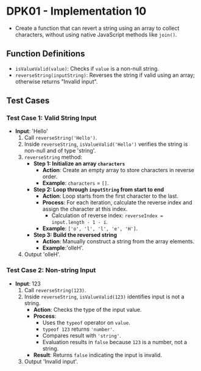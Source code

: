 # DPK01 - Implementation 10
- Create a function that can revert a string using an array to collect characters, without using native JavaScript methods like `join()`.

## Function Definitions
- `isValueValid(value)`: Checks if `value` is a non-null string.
- `reverseString(inputString)`: Reverses the string if valid using an array; otherwise returns "Invalid input".

## Test Cases

### Test Case 1: Valid String Input
- **Input**: 'Hello'
  1. Call `reverseString('Hello')`.
  2. Inside `reverseString`, `isValueValid('Hello')` verifies the string is non-null and of type 'string'.
  3. `reverseString` method:
     - **Step 1: Initialize an array `characters`**
       - **Action**: Create an empty array to store characters in reverse order.
       - **Example**: `characters` = `[]`.
     - **Step 2: Loop through `inputString` from start to end**
       - **Action**: Loop starts from the first character to the last.
       - **Process**: For each iteration, calculate the reverse index and assign the character at this index.
         - Calculation of reverse index: `reverseIndex = input.length - 1 - i`.
       - **Example**: `['o', 'l', 'l', 'e', 'H']`.
     - **Step 3: Build the reversed string**
       - **Action**: Manually construct a string from the array elements.
       - **Example**:'olleH'.
  4. Output 'olleH'.

### Test Case 2: Non-string Input
- **Input**: 123
  1. Call `reverseString(123)`.
  2. Inside `reverseString`, `isValueValid(123)` identifies input is not a string.
     - **Action**: Checks the type of the input value.
     - **Process**:
       - Uses the `typeof` operator on `value`.
       - `typeof 123` returns `'number'`.
       - Compares result with `'string'`.
       - Evaluation results in `false` because `123` is a number, not a string.
     - **Result**: Returns `false` indicating the input is invalid.
  3. Output 'Invalid input'.
